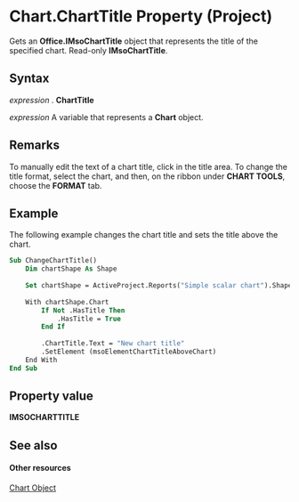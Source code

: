 
# Chart.ChartTitle Property (Project)
Gets an  **Office.IMsoChartTitle** object that represents the title of the specified chart. Read-only **IMsoChartTitle**.

## Syntax

 _expression_ . **ChartTitle**

 _expression_ A variable that represents a **Chart** object.


## Remarks

To manually edit the text of a chart title, click in the title area. To change the title format, select the chart, and then, on the ribbon under  **CHART TOOLS**, choose the  **FORMAT** tab.


## Example

The following example changes the chart title and sets the title above the chart.


```vb
Sub ChangeChartTitle()
    Dim chartShape As Shape
    
    Set chartShape = ActiveProject.Reports("Simple scalar chart").Shapes(1)
    
    With chartShape.Chart
        If Not .HasTitle Then
            .HasTitle = True
        End If
        
        .ChartTitle.Text = "New chart title"
        .SetElement (msoElementChartTitleAboveChart)
    End With
End Sub
```


## Property value

 **IMSOCHARTTITLE**


## See also


#### Other resources


[Chart Object](810d4ec1-69d2-c432-b9da-57042b783b85.md)
